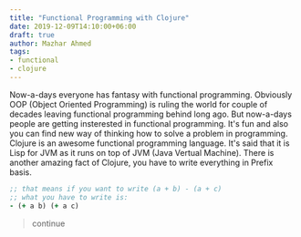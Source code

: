 ```yaml
---
title: "Functional Programming with Clojure"
date: 2019-12-09T14:10:00+06:00
draft: true
author: Mazhar Ahmed
tags:
- functional
- clojure
---
```


Now-a-days everyone has fantasy with functional programming. Obviously OOP (Object Oriented Programming) is ruling the world
for couple of decades leaving functional programming behind long ago. But now-a-days people are getting insterested in
functional programming. It's fun and also you can find new way of thinking how to solve a problem in programming. Clojure
is an awesome functional programming language. It's said that it is Lisp for JVM as it runs on top of JVM (Java Vertual Machine).
There is another amazing fact of Clojure, you have to write everything in Prefix basis.

```clojure
;; that means if you want to write (a + b) - (a + c)
;; what you have to write is:
- (+ a b) (+ a c)
```

> continue
